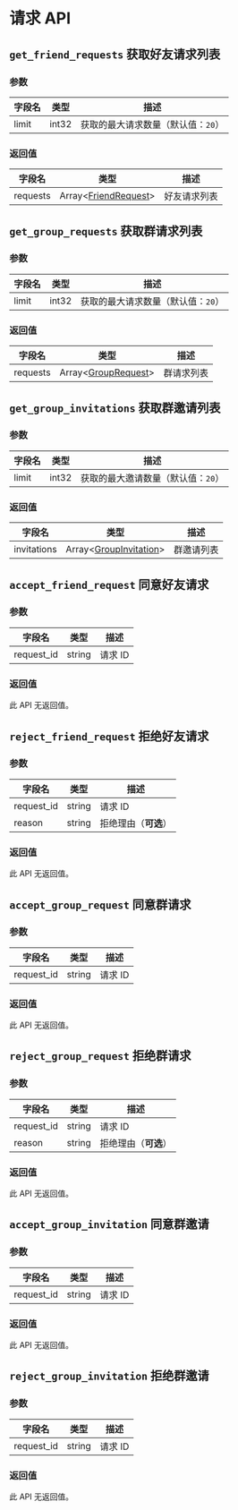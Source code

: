 # 请求 API

## `get_friend_requests` 获取好友请求列表

### 参数

| 字段名 | 类型  | 描述                               |
| ------ | ----- | ---------------------------------- |
| limit  | int32 | 获取的最大请求数量（默认值：`20`） |

### 返回值

| 字段名   | 类型                                               | 描述         |
| -------- | -------------------------------------------------- | ------------ |
| requests | Array<[FriendRequest](../struct/FriendRequest.md)> | 好友请求列表 |

## `get_group_requests` 获取群请求列表

### 参数

| 字段名 | 类型  | 描述                               |
| ------ | ----- | ---------------------------------- |
| limit  | int32 | 获取的最大请求数量（默认值：`20`） |

### 返回值

| 字段名   | 类型                                             | 描述       |
| -------- | ------------------------------------------------ | ---------- |
| requests | Array<[GroupRequest](../struct/GroupRequest.md)> | 群请求列表 |

## `get_group_invitations` 获取群邀请列表

### 参数

| 字段名 | 类型  | 描述                               |
| ------ | ----- | ---------------------------------- |
| limit  | int32 | 获取的最大邀请数量（默认值：`20`） |

### 返回值

| 字段名      | 类型                                                   | 描述       |
| ----------- | ------------------------------------------------------ | ---------- |
| invitations | Array<[GroupInvitation](../struct/GroupInvitation.md)> | 群邀请列表 |

## `accept_friend_request` 同意好友请求

### 参数

| 字段名     | 类型   | 描述    |
| ---------- | ------ | ------- |
| request_id | string | 请求 ID |

### 返回值

此 API 无返回值。

## `reject_friend_request` 拒绝好友请求

### 参数

| 字段名     | 类型   | 描述                 |
| ---------- | ------ | -------------------- |
| request_id | string | 请求 ID              |
| reason     | string | 拒绝理由（**可选**） |

### 返回值

此 API 无返回值。

## `accept_group_request` 同意群请求

### 参数

| 字段名     | 类型   | 描述    |
| ---------- | ------ | ------- |
| request_id | string | 请求 ID |

### 返回值

此 API 无返回值。

## `reject_group_request` 拒绝群请求

### 参数

| 字段名     | 类型   | 描述                 |
| ---------- | ------ | -------------------- |
| request_id | string | 请求 ID              |
| reason     | string | 拒绝理由（**可选**） |

### 返回值

此 API 无返回值。

## `accept_group_invitation` 同意群邀请

### 参数

| 字段名     | 类型   | 描述    |
| ---------- | ------ | ------- |
| request_id | string | 请求 ID |

### 返回值

此 API 无返回值。

## `reject_group_invitation` 拒绝群邀请

### 参数

| 字段名     | 类型   | 描述    |
| ---------- | ------ | ------- |
| request_id | string | 请求 ID |

### 返回值

此 API 无返回值。
